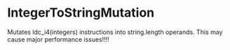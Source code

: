 # IntegerToStringMutation
Mutates ldc_i4(integers) instructions into string.length operands. This may cause major performance issues!!!!
